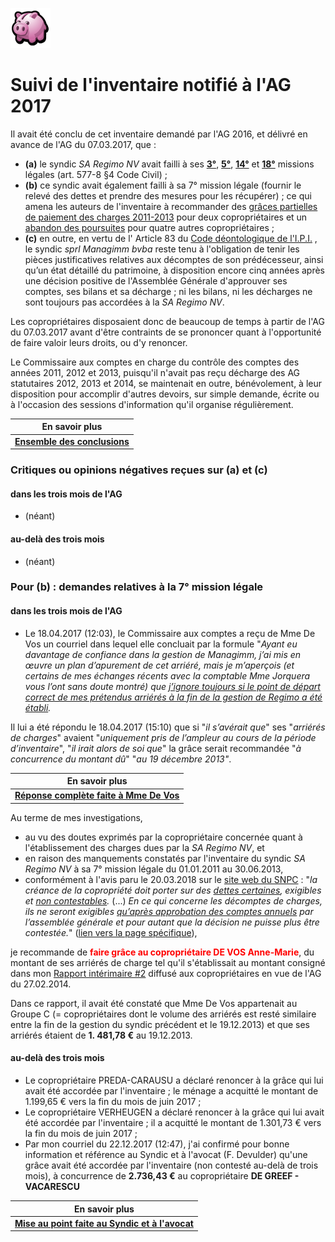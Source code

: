 <link rel="stylesheet" href="normal4.css">

![](icon_earn.png)

# Suivi de l'inventaire notifié à l'AG 2017

Il avait  été conclu de cet inventaire demandé par l'AG 2016, et délivré en avance de l'AG du 07.03.2017, que :

* **(a)** le syndic *SA Regimo NV* avait failli à ses [**3°**](https://sites.google.com/site/brab80invent2016/lien-contractuel-non-autorise-par-l-ag), [**5°**](https://sites.google.com/site/brab80invent2016/conclusions---comptes-financiers), [**14°**](https://sites.google.com/site/brab80invent2016/surfacturations-de-mazout-de-chauffage) et [**18°**](https://sites.google.com/site/brab80invent2016/respect-du-budget) missions légales (art. 577-8 §4 Code Civil) ;
* **(b)** ce syndic avait également failli à sa 7° mission légale (fournir le relevé des dettes et prendre des mesures pour les récupérer) ; ce qui amena les auteurs de l'inventaire à recommander des [grâces partielles de paiement des charges 2011-2013](https://sites.google.com/site/brab80invent2016/rectification-de-charges-de-coproprietaires-individuels) pour deux copropriétaires et un [abandon des poursuites](https://sites.google.com/site/brab80invent2016/abandon-des-poursuites-aupres-des-debiteurs) pour  quatre autres copropriétaires ;
* **(c)** en outre, en vertu de l' Article 83 du [Code déontologique de l'I.P.I.](http://www.ipi.be/lagent-immobilier/la-deontologie-de-lagent-immobilier) , le syndic *sprl Managimm bvba* reste tenu à l'obligation de tenir les pièces justificatives relatives aux décomptes de son prédécesseur, ainsi qu’un état détaillé du patrimoine, à disposition encore cinq années après une décision positive de l'Assemblée Générale d'approuver ses comptes, ses bilans et sa décharge ; ni les bilans, ni les décharges ne sont toujours pas accordées à la *SA Regimo NV*.

Les copropriétaires disposaient donc de beaucoup de temps à partir de l'AG du 07.03.2017 avant d'être contraints de se prononcer quant à l'opportunité de faire valoir leurs droits, ou d'y renoncer.

Le Commissaire aux comptes en charge du contrôle des comptes des années 2011, 2012 et 2013, puisqu'il n'avait pas reçu décharge des AG statutaires 2012, 2013 et 2014, se maintenait en outre, bénévolement, à leur disposition pour accomplir d'autres devoirs, sur simple demande, écrite ou à l'occasion des sessions d'information qu'il organise régulièrement.

| En savoir plus |
| --- |
| [**Ensemble des conclusions**](https://sites.google.com/site/brab80invent2016/conclusions) |

### Critiques ou opinions négatives reçues sur (a) et (c)

#### dans les trois mois de l'AG

* (néant)

#### au-delà des trois mois

* (néant)

### Pour (b)  : demandes relatives à la 7° mission légale 

#### dans les trois mois de l'AG

* Le 18.04.2017 (12:03), le Commissaire aux comptes a reçu de Mme De Vos un courriel dans lequel elle concluait par la formule "*Ayant eu davantage de confiance dans la gestion de Managimm, j’ai mis en &oelig;uvre un plan d’apurement de cet arriéré, mais je m’aperçois (et certains de mes échanges récents avec la comptable Mme Jorquera vous l’ont sans doute montré) que <u>j’ignore toujours si le point de départ correct de mes prétendus arriérés à la fin de la gestion de Regimo a été établi</u>.* 

Il lui a été répondu le 18.04.2017 (15:10) que si "*il s’avérait que*" ses "*arriérés de charges*" avaient "*uniquement pris de l’ampleur au cours de la période d’inventaire*", "*il irait alors de soi que*" la grâce serait recommandée "*à concurrence du montant dû*" "*au 19 décembre 2013"*.

| En savoir plus |
| --- |
| [**Réponse complète faite à Mme De Vos**](http://nimb.ws/g0MNLf) |

Au terme de mes investigations,

* au vu des doutes exprimés par la copropriétaire concernée quant à l'établissement des charges dues par la *SA Regimo NV*, et
* en raison des manquements constatés par l'inventaire du syndic *SA Regimo NV* à sa 7° mission légale du 01.01.2011 au 30.06.2013,
* conformément à l'avis paru le 20.03.2018 sur le [site web du SNPC](https://www.snpc-nems.be/) : "*la créance de la copropriété doit porter sur des <u>dettes certaines</u>, exigibles et <u>non contestables</u>.* (...) *En ce qui concerne les décomptes de charges, ils ne seront exigibles <u>qu’après approbation des comptes annuels</u> par l’assemblée générale et pour autant que la décision ne puisse plus être contestée.*" ([lien vers la page spécifique](https://www.snpc-nems.be/fr/content/r%C3%A9cup%C3%A9rer-des-arri%C3%A9r%C3%A9s-sur-le-prix-de-vente-dun-lot-0)), 

je recommande de <font color="red"><b>faire grâce au copropriétaire DE VOS Anne-Marie</b></font>, du montant de ses arriérés de charge tel qu'il s'établissait au montant consigné dans mon [Rapport intérimaire #2](https://brab80webscom.github.io/Blog/Rapports_CComptes/2014/Rapport_interimaire_2.pdf) diffusé aux copropriétaires en vue de l'AG du 27.02.2014.

Dans ce rapport, il avait été constaté que Mme De Vos appartenait au Groupe C (=  copropriétaires dont le volume des arriérés est resté similaire entre la fin de la gestion du syndic précédent et le 19.12.2013) et que ses arriérés étaient de **1. 481,78 &euro;** au 19.12.2013.

#### au-delà des trois mois

* Le copropriétaire PREDA-CARAUSU a déclaré renoncer à la grâce qui lui avait été accordée par l'inventaire ; le ménage a acquitté le montant de 1.199,65 &euro; vers la fin du mois de juin 2017 ;
* Le copropriétaire VERHEUGEN a déclaré renoncer à la grâce qui lui avait été accordée par l'inventaire ; il a acquitté le montant de 1.301,73 &euro; vers la fin du mois de juin 2017 ;
* Par mon courriel du 22.12.2017 (12:47), j'ai confirmé pour bonne information et référence au Syndic et à l'avocat (F. Devulder) qu'une grâce avait été accordée par l'inventaire (non contesté au-delà de trois mois), à concurrence de **2.736,43 &euro;** au copropriétaire **DE GREEF - VACARESCU**

| En savoir plus |
| --- |
| [**Mise au point faite au Syndic et à l'avocat**](http://nimb.ws/QvHRL8) |

